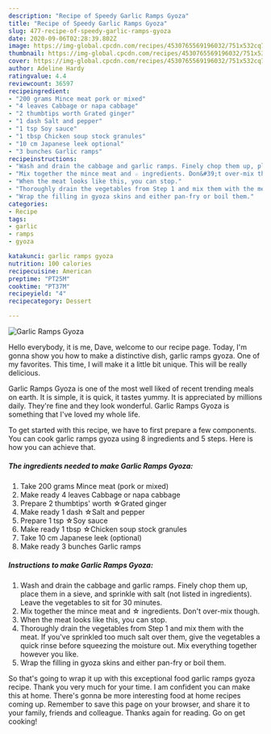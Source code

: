 ```yaml
---
description: "Recipe of Speedy Garlic Ramps Gyoza"
title: "Recipe of Speedy Garlic Ramps Gyoza"
slug: 477-recipe-of-speedy-garlic-ramps-gyoza
date: 2020-09-06T02:28:39.802Z
image: https://img-global.cpcdn.com/recipes/4530765569196032/751x532cq70/garlic-ramps-gyoza-recipe-main-photo.jpg
thumbnail: https://img-global.cpcdn.com/recipes/4530765569196032/751x532cq70/garlic-ramps-gyoza-recipe-main-photo.jpg
cover: https://img-global.cpcdn.com/recipes/4530765569196032/751x532cq70/garlic-ramps-gyoza-recipe-main-photo.jpg
author: Adeline Hardy
ratingvalue: 4.4
reviewcount: 36597
recipeingredient:
- "200 grams Mince meat pork or mixed"
- "4 leaves Cabbage or napa cabbage"
- "2 thumbtips worth Grated ginger"
- "1 dash Salt and pepper"
- "1 tsp Soy sauce"
- "1 tbsp Chicken soup stock granules"
- "10 cm Japanese leek optional"
- "3 bunches Garlic ramps"
recipeinstructions:
- "Wash and drain the cabbage and garlic ramps. Finely chop them up, place them in a sieve, and sprinkle with salt (not listed in ingredients). Leave the vegetables to sit for 30 minutes."
- "Mix together the mince meat and ☆ ingredients. Don&#39;t over-mix though."
- "When the meat looks like this, you can stop."
- "Thoroughly drain the vegetables from Step 1 and mix them with the meat. If you&#39;ve sprinkled too much salt over them, give the vegetables a quick rinse before squeezing the moisture out. Mix everything together however you like."
- "Wrap the filling in gyoza skins and either pan-fry or boil them."
categories:
- Recipe
tags:
- garlic
- ramps
- gyoza

katakunci: garlic ramps gyoza 
nutrition: 100 calories
recipecuisine: American
preptime: "PT25M"
cooktime: "PT37M"
recipeyield: "4"
recipecategory: Dessert

---
```



![Garlic Ramps Gyoza](https://img-global.cpcdn.com/recipes/4530765569196032/751x532cq70/garlic-ramps-gyoza-recipe-main-photo.jpg)

Hello everybody, it is me, Dave, welcome to our recipe page. Today, I'm gonna show you how to make a distinctive dish, garlic ramps gyoza. One of my favorites. This time, I will make it a little bit unique. This will be really delicious.



Garlic Ramps Gyoza is one of the most well liked of recent trending meals on earth. It is simple, it is quick, it tastes yummy. It is appreciated by millions daily. They're fine and they look wonderful. Garlic Ramps Gyoza is something that I've loved my whole life.


To get started with this recipe, we have to first prepare a few components. You can cook garlic ramps gyoza using 8 ingredients and 5 steps. Here is how you can achieve that.

<!--inarticleads1-->

##### The ingredients needed to make Garlic Ramps Gyoza:

1. Take 200 grams Mince meat (pork or mixed)
1. Make ready 4 leaves Cabbage or napa cabbage
1. Prepare 2 thumbtips&#39; worth ☆Grated ginger
1. Make ready 1 dash ☆Salt and pepper
1. Prepare 1 tsp ☆Soy sauce
1. Make ready 1 tbsp ☆Chicken soup stock granules
1. Take 10 cm Japanese leek (optional)
1. Make ready 3 bunches Garlic ramps




<!--inarticleads2-->

##### Instructions to make Garlic Ramps Gyoza:

1. Wash and drain the cabbage and garlic ramps. Finely chop them up, place them in a sieve, and sprinkle with salt (not listed in ingredients). Leave the vegetables to sit for 30 minutes.
1. Mix together the mince meat and ☆ ingredients. Don&#39;t over-mix though.
1. When the meat looks like this, you can stop.
1. Thoroughly drain the vegetables from Step 1 and mix them with the meat. If you&#39;ve sprinkled too much salt over them, give the vegetables a quick rinse before squeezing the moisture out. Mix everything together however you like.
1. Wrap the filling in gyoza skins and either pan-fry or boil them.




So that's going to wrap it up with this exceptional food garlic ramps gyoza recipe. Thank you very much for your time. I am confident you can make this at home. There's gonna be more interesting food at home recipes coming up. Remember to save this page on your browser, and share it to your family, friends and colleague. Thanks again for reading. Go on get cooking!
